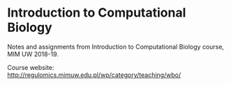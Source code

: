 # Introduction to Computational Biology
Notes and assignments from Introduction to Computational Biology course, MIM UW 2018-19.

Course website: http://regulomics.mimuw.edu.pl/wp/category/teaching/wbo/
